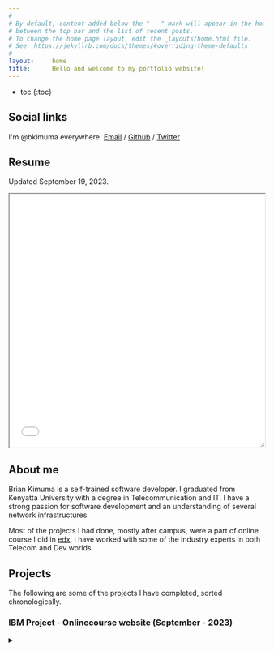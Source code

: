 ```yaml
---
#
# By default, content added below the "---" mark will appear in the home page
# between the top bar and the list of recent posts.
# To change the home page layout, edit the _layouts/home.html file.
# See: https://jekyllrb.com/docs/themes/#overriding-theme-defaults
#
layout:     home
title:      Hello and welcome to my portfolio website!
---
```



* toc
{:toc}


## Social links
I'm @bkimuma everywhere. [Email](mailto:bjoramkimuma@gmail.edu) / [Github](https://github.com/bkimuma) / [Twitter](https://twitter.com/bkimuma)


## Resume
Updated September 19, 2023. 

<iframe style="width: 100%; height: 500px; resize: vertical; overflow: auto;" src="/assets/KIMUMA.pdf"></iframe>


## About me

Brian Kimuma is a self-trained software developer. I graduated from Kenyatta University with a degree in Telecommunication and IT. I have a strong passion for software development and an understanding of several network infrastructures.

Most of the projects I had done, mostly after campus, were a part of online course I did in [edx](https://edx.org). I have worked with some of the industry experts in both Telecom and Dev worlds.


## Projects

The following are some of the projects I have completed, sorted chronologically.


### IBM Project - Onlinecourse website (September - 2023)

<details>
<summary></summary>

[Link to project](https://github.com/bkimuma/course_project/README.md/)

</details>

<br />